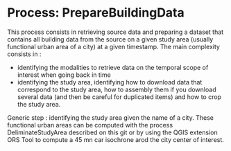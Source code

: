 # Process: PrepareBuildingData 

This process consists in retrieving source data and preparing a dataset that contains all building data from the source on a given study area (usually functional urban area of a city) at a given timestamp. The main complexity consists in :
* identifying the modalities to retrieve data on the temporal scope of interest when going back in time
* identifying the study area, identifying how to download data that correspond to the study area, how to assembly them if you download several data (and then be careful for duplicated items) and how to crop the study area.

Generic step : identifying the study area given the name of a city. These functional urban areas can be computed with the process DeliminateStudyArea described on this git or by using the QGIS extension ORS Tool to compute a 45 mn car isochrone arod the city center of interest.

  
